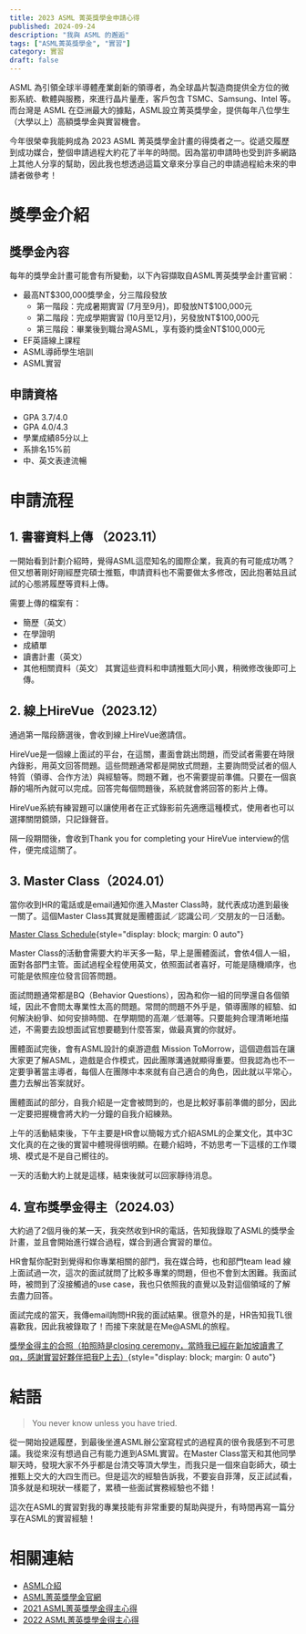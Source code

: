 ```yaml
---
title: 2023 ASML 菁英獎學金申請心得
published: 2024-09-24
description: "我與 ASML 的邂逅"
tags: ["ASML菁英獎學金", "實習"]
category: 實習
draft: false
---
```


ASML 為引領全球半導體產業創新的領導者，為全球晶片製造商提供全方位的微影系統、軟體與服務，來進行晶片量產，客戶包含 TSMC、Samsung、Intel 等。而台灣是 ASML 在亞洲最大的據點，ASML設立菁英獎學金，提供每年八位學生（大學以上）高額獎學金與實習機會。

今年很榮幸我能夠成為 2023 ASML 菁英獎學金計畫的得獎者之一。從遞交履歷到成功媒合，整個申請過程大約花了半年的時間。因為當初申請時也受到許多網路上其他人分享的幫助，因此我也想透過這篇文章來分享自己的申請過程給未來的申請者做參考！

# 獎學金介紹  
## 獎學金內容  
每年的獎學金計畫可能會有所變動，以下內容擷取自ASML菁英獎學金計畫官網：
- 最高NT$300,000獎學金，分三階段發放
    - 第一階段：完成暑期實習 (7月至9月)，即發放NT$100,000元
    - 第二階段：完成學期實習 (10月至12月)，另發放NT$100,000元
    - 第三階段：畢業後到職台灣ASML，享有簽約獎金NT$100,000元
- EF英語線上課程
- ASML導師學生培訓
- ASML實習

## 申請資格
- GPA 3.7/4.0
- GPA 4.0/4.3
- 學業成績85分以上
- 系排名15%前
- 中、英文表達流暢

# 申請流程
## 1. 書審資料上傳 （2023.11）
一開始看到計劃介紹時，覺得ASML這麼知名的國際企業，我真的有可能成功嗎？但又想著剛好剛經歷完碩士推甄，申請資料也不需要做太多修改，因此抱著姑且試試的心態將履歷等資料上傳。

需要上傳的檔案有：

- 簡歷（英文）
- 在學證明
- 成績單
- 讀書計畫（英文）
- 其他相關資料（英文） 
其實這些資料和申請推甄大同小異，稍微修改後即可上傳。

## 2. 線上HireVue（2023.12）
通過第一階段篩選後，會收到線上HireVue邀請信。

HireVue是一個線上面試的平台，在這關，畫面會跳出問題，而受試者需要在時限內錄影，用英文回答問題。這些問題通常都是開放式問題，主要詢問受試者的個人特質（領導、合作方法）與經驗等。問題不難，也不需要提前準備。只要在一個哀靜的場所內就可以完成。回答完每個問題後，系統就會將回答的影片上傳。

HireVue系統有練習題可以讓使用者在正式錄影前先適應這種模式，使用者也可以選擇關閉鏡頭，只記錄聲音。

隔一段期間後，會收到Thank you for completing your HireVue interview的信件，便完成這關了。

## 3. Master Class（2024.01）

當你收到HR的電話或是email通知你進入Master Class時，就代表成功進到最後一關了。這個Master Class其實就是團體面試／認識公司／交朋友的一日活動。

[Master Class Schedule](schedule.png){style="display: block; margin: 0 auto"}

Master Class的活動會需要大約半天多一點，早上是團體面試，會依4個人一組，面對各部門主管。面試過程全程使用英文，依照面試者喜好，可能是隨機順序，也可能是依照座位發言回答問題。

面試問題通常都是BQ（Behavior Questions），因為和你一組的同學還自各個領域，因此不會問太專業性太高的問題。常問的問題不外乎是，領導團隊的經驗、如何解決紛爭、如何安排時間、在學期間的高潮／低潮等。只要能夠合理清晰地描述，不需要去設想面試官想要聽到什麼答案，做最真實的你就好。

團體面試完後，會有ASML設計的桌游遊戲 Mission ToMorrow，這個遊戲旨在讓大家更了解ASML，遊戲是合作模式，因此團隊溝通就顯得重要。但我認為也不一定要爭著當主導者，每個人在團隊中本來就有自己適合的角色，因此就以平常心，盡力去解出答案就好。

團體面試的部分，自我介紹是一定會被問到的，也是比較好事前準備的部分，因此一定要把握機會將大約一分鐘的自我介紹練熟。

上午的活動結束後，下午主要是HR會以簡報方式介紹ASML的企業文化，其中3C文化真的在之後的實習中體現得很明顯。在聽介紹時，不妨思考一下這樣的工作環境、模式是不是自己嚮往的。

一天的活動大約上就是這樣，結束後就可以回家靜待消息。

## 4. 宣布獎學金得主（2024.03）
大約過了2個月後的某一天，我突然收到HR的電話，告知我錄取了ASML的獎學金計畫，並且會開始進行媒合過程，媒合到適合實習的單位。

HR會幫你配對到覺得和你專業相關的部門，我在媒合時，也和部門team lead 線上面試過一次，這次的面試就問了比較多專業的問題，但也不會到太困難。我面試時，被問到了沒接觸過的use case，我也只依照我的直覺以及對這個領域的了解去盡力回答。

面試完成的當天，我傳email詢問HR我的面試結果。很意外的是，HR告知我TL很喜歡我，因此我被錄取了！而接下來就是在Me@ASML的旅程。

[獎學金得主的合照（拍照時是closing ceremony，當時我已經在新加坡讀書了qq，感謝實習好夥伴把我P上去）](friends.jpg){style="display: block; margin: 0 auto"}


# 結語
> You never know unless you have tried.

從一開始投遞履歷，到最後坐進ASML辦公室寫程式的過程真的很令我感到不可思議。我從來沒有想過自己有能力進到ASML實習。在Master Class當天和其他同學聊天時，發現大家不外乎都是台清交等頂大學生，而我只是一個來自彰師大，碩士推甄上交大的大四生而已。但是這次的經驗告訴我，不要妄自菲薄，反正試試看，頂多就是和現狀一樣罷了，累積一些面試實務經驗也不錯！

這次在ASML的實習對我的專業技能有非常重要的幫助與提升，有時間再寫一篇分享在ASML的實習經驗！

# 相關連結
- [ASML介紹](https://www.asml.com/zh-tw/technology)
- [ASML菁英獎學金官網](https://www.asml.com/zh-tw/careers/students-new-graduates/taiwan/scholarship)
- [2021 ASML菁英獎學金得主心得](https://medium.com/@winnie54liu0504/2021-asml%E8%8F%81%E8%8B%B1%E7%8D%8E%E5%AD%B8%E9%87%91%E7%94%B3%E8%AB%8B%E5%BF%83%E5%BE%97-dc9657a4db3d)
- [2022 ASML菁英獎學金得主心得](https://felixliawi.medium.com/asml-elite-scholarship-2022-taiwan-acee41dd0f50)